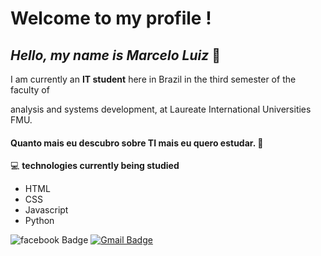 # Welcome to my profile !

## *Hello, my name is Marcelo Luiz* 👋


I am currently an **IT student** here in Brazil in the third semester of the faculty of 

analysis and systems development, at Laureate International Universities FMU.

#### Quanto mais eu descubro sobre TI mais eu quero estudar. :rocket:
:computer:
**technologies currently being studied**

- HTML
- CSS
- Javascript
- Python


![facebook Badge](https://img.shields.io/badge/Facebook-1877F2?style=for-the-badge&logo=facebook&logoColor=white&https://www.facebook.com/mlluiz/?viewas=100000686899395)
[![Gmail Badge](https://img.shields.io/badge/mlluizpereira39@gmail.com-6633cc?style=flat-square&logo=Gmail&logoColor=white&link=mailto:mlluizpereira39@gmail.com)](mailto:diego.schell.f@gmail.com)
